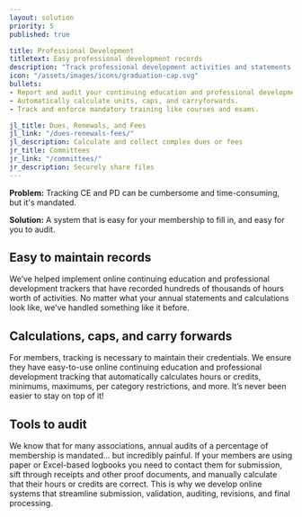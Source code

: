 ```yaml
---
layout: solution
priority: 5
published: true

title: Professional Development
titletext: Easy professional development records
description: "Track professional development activities and statements, calculate credits earned per activity and category, enforce required scores year over year."
icon: "/assets/images/icons/graduation-cap.svg"
bullets:
- Report and audit your continuing education and professional development.
- Automatically calculate units, caps, and carryforwards.
- Track and enforce mandatory training like courses and exams.

jl_title: Dues, Renewals, and Fees
jl_link: "/dues-renewals-fees/"
jl_description: Calculate and collect complex dues or fees
jr_title: Committees
jr_link: "/committees/"
jr_description: Securely share files
---
```


**Problem:** Tracking CE and PD can be cumbersome and time-consuming, but it's mandated.

**Solution:** A system that is easy for your membership to fill in, and easy for you to audit.

## Easy to maintain records

We’ve helped implement online continuing education and professional development trackers that have recorded hundreds of thousands of hours worth of activities. No matter what your annual statements and calculations look like, we’ve handled something like it before.

## Calculations, caps, and carry forwards

For members, tracking is necessary to maintain their credentials. We ensure they have easy-to-use online continuing education and professional development tracking that automatically calculates hours or credits, minimums, maximums, per category restrictions, and more. It’s never been easier to stay on top of it!

## Tools to audit

We know that for many associations, annual audits of a percentage of membership is mandated... but incredibly painful. If your members are using paper or Excel-based logbooks you need to contact them for submission, sift through receipts and other proof documents, and manually calculate that their hours or credits are correct. This is why we develop online systems that streamline submission, validation, auditing, revisions, and final processing.
